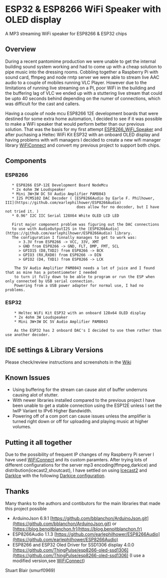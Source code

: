 # ESP32 & ESP8266 WiFi Speaker with OLED display
A MP3 streaming WiFi speaker for ESP8266 & ESP32 chips

## Overview
During a recent pantomime production we were unable to get the internal building sound system working and had to come up with a cheap solution to pipe music into the dressing rooms.
Cobbling together a Raspberry Pi with sound card, ffmpeg and node rmtp server we were able to stream live AAC audio to a couple of mobiles running VLC Player. However due to the limitations of running live streaming on a PI, poor WiFi in the building and the buffering lag of VLC we ended up with a stuttering live stream that could be upto 40 seconds behind depending on the numer of connections, which was difficult for the cast and callers.

Having a couple of node mcu ESP8266 12E development boards that were destined for some extra home automation, I decided to see if it was possible to make a WiFi speaker that would perform better than our previous solution.
That was the basis for my first attempt [ESP8266_WiFi_Speaker](https://github.com/smurf0969/ESP8266_WiFi_Speaker) and after puchasing a Heltec WiFi Kit ESP32 with an onboard OLED display and having problems with wifi managers I decided to create a new wifi manager library [WiFiConnect](https://github.com/smurf0969/WiFiConnect) and convert my previous project to support both chips.

## Components  
   ### ESP8266
       * ESP8266 ESP-12E Development Board NodeMcu
       * 2x 4ohm 3W Loudspeaker
       * Mini 3W+3W DC 5V Audio Amplifier PAM8043
       * I2S PCM5102 DAC Decoder ( [ESP8266Audio by Earle F. Philhower, III](https://github.com/earlephilhower/ESP8266Audio)
                                    does allow for no decoder, but I have not tried it. )
       * 0.96" I2C IIC Serial 128X64 White OLED LCD LED 

       First major component problem was figuring out the DAC connections
       to use with AudioOutputI2S in the [ESP8266Audio](https://github.com/earlephilhower/ESP8266Audio) library.  
       The configuration I finnally manages to get to work was:  
          > 3.3V from ESP8266 -> VCC, 33V, XMT  
          > GND from ESP8266 -> GND, FLT, DMP, FMT, SCL  
          > GPIO15 (D8,TXD2) from ESP8266 -> BCK  
          > GPIO3 (RX,RXD0) from ESP8266 -> DIN  
          > GPIO2 (D4, TXD1) from ESP8266 -> LCK  
   
        The 5V Audio Amplifier PAM8043 needs a lot of juice and I found that as mine has a potentiometer I needed
        to turn it fully down to be able to program or run the ESP when only connected by USB serial connection.
        Powering from a USB power adapter for normal use, I had no problems.

   ### ESP32  
        * Heltec WiFi Kit ESP32 with an onboard 128x64 OLED display
        * 2x 4ohm 3W Loudspeaker
        * Mini 3W+3W DC 5V Audio Amplifier PAM8043

        As the ESP32 has 2 onboard DAC's I decided to use them rather than use another decoder.

## IDE settings & Library Versions
Please check/review instructions and screenshots in the [Wiki](https://github.com/smurf0969/ESP32_ESP8266_WiFi_Speaker_OLED/wiki)

## Known Issues
 * Using buffering for the stream can cause alot of buffer underruns causing alot of stutter.
 * With newer libraries installed compared to the previous project I have been unable to get a stable connection using the ESP12E unless I set the IwIP Variant to IPv6 Higher Bandwidth.
 * Powering off of a com port can cause issues unless the amplifier is turned right down or off for uploading and playing music at higher volumes.

## Putting it all together
Due to the possibility of frequent IP changes of my Raspberry Pi server I have used [WiFiConnect](https://github.com/smurf0969/WiFiConnect) and its custom paramters.
After trying lots of different configurations for the server mp3 encoding(ffmpeg,darkice) and distribution(icecast2,shoutcast), I have settled on using [Icecast2](http://icecast.org/) and [DarkIce](http://www.darkice.org/) with the following [Darkice configuration](./docs/darkice.cfg).

## Thanks
Many thanks to the authors and contibutors for the main libraries that made this project possible  
  - ArduinoJson 6.9.1 [https://github.com/bblanchon/ArduinoJson.git](https://github.com/bblanchon/ArduinoJson.git) or [https://blog.benoitblanchon.fr](https://blog.benoitblanchon.fr)
  - ESP8266Audio 1.1.3 [https://github.com/earlephilhower/ESP8266Audio](https://github.com/earlephilhower/ESP8266Audio)
  - ESP8266 and ESP32 Oled Driver for SSD1306 display 4.0.0 [https://github.com/ThingPulse/esp8266-oled-ssd1306](https://github.com/ThingPulse/esp8266-oled-ssd1306) (I use a modified version,see [WiFiConnect]())

Stuart Blair (smurf0969)
